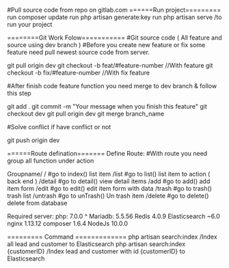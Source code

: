 #Pull source code from repo on gitlab.com
======Run project=========
run composer update
run php artisan generate:key
run php artisan serve /to run your project

========Git Work Folow===========
#Git source code ( All feature and source using dev branch )
#Before you create new feature or fix some feature need pull newest source code from server.

git pull origin dev
git checkout -b feat/#feature-number //With feature 
git checkout -b fix/#feature-number //With fix feature

#After finish code feature function you need merge to dev branch & follow this step

git add .
git commit -m "Your message when you finish this feature"
git checkout dev
git pull origin dev
git merge branch_name

#Solve conflict if have conflict or not

git push origin dev

======Route defination=======
Define Route:
#With route you need group all function under action

Groupname/
/ #go to index() list item
/list #go to list() list item to action ( back end )
/detail #go to detail() view detail items
/add #go to add() add item form
/edit #go to edit() edit item form with data 
/trash #go to trash() trash list
/untrash #go to unTrash() Un trash item
/delete #go to delete() delete from database

Required server:
php: 7.0.0 ^
Mariadb: 5.5.56
Redis 4.0.9
Elasticsearch ~6.0
nginx 1.13.12
composer 1.6.4
NodeJs 10.0.0

========= Command =============
php artisan search:index /Index all lead and customer to Elasticsearch
php artisan search:index {customerID} /Index lead and customer with id {customerID} to Elasticsearch